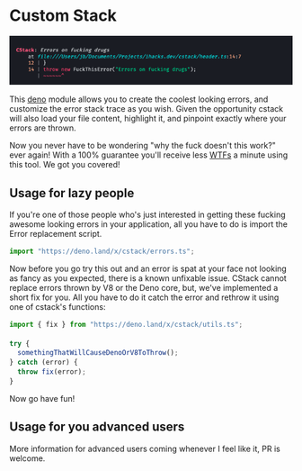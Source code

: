 # Custom Stack

![header image](.assets/header.png)

This [deno](https://deno.land) module allows you to create the coolest looking
errors, and customize the error stack trace as you wish. Given the opportunity
cstack will also load your file content, highlight it, and pinpoint exactly
where your errors are thrown.

Now you never have to be wondering "why the fuck doesn't this work?" ever again!
With a 100% guarantee you'll receive less
[WTFs](https://www.gridshore.nl/2008/03/29/how-wtfs-improve-code-quality-awareness/)
a minute using this tool. We got you covered!

## Usage for lazy people

If you're one of those people who's just interested in getting these fucking
awesome looking errors in your application, all you have to do is import the
Error replacement script.

```ts
import "https://deno.land/x/cstack/errors.ts";
```

Now before you go try this out and an error is spat at your face not looking as
fancy as you expected, there is a known unfixable issue. CStack cannot replace
errors thrown by V8 or the Deno core, but, we've implemented a short fix for
you. All you have to do it catch the error and rethrow it using one of cstack's
functions:

```ts
import { fix } from "https://deno.land/x/cstack/utils.ts";

try {
  somethingThatWillCauseDenoOrV8ToThrow();
} catch (error) {
  throw fix(error);
}
```

Now go have fun!

## Usage for you advanced users

More information for advanced users coming whenever I feel like it, PR is
welcome.
